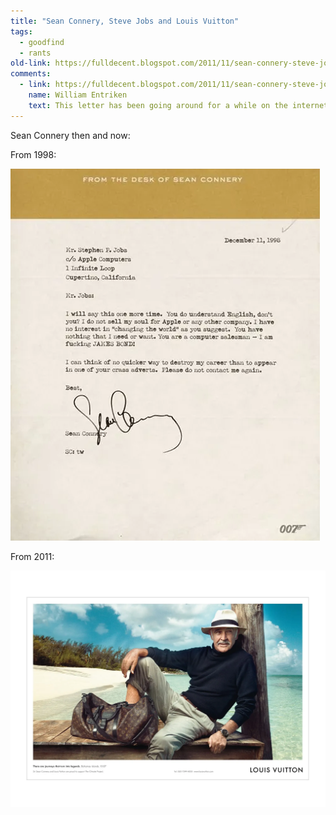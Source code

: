 ```yaml
---
title: "Sean Connery, Steve Jobs and Louis Vuitton"
tags:
  - goodfind
  - rants
old-link: https://fulldecent.blogspot.com/2011/11/sean-connery-steve-jobs-and-louis.html
comments:
  - link: https://fulldecent.blogspot.com/2011/11/sean-connery-steve-jobs-and-louis.html#comment-8666463390177621769
    name: William Entriken
    text: This letter has been going around for a while on the internet since Steve Job's death. It is fake, though.
---
```


Sean Connery then and now:

From 1998:

![Sean Connery 1998](/assets/images/2011-11-03-sean-connery-steve-jobs-and-louis.webp)

From 2011:

![Sean Connery 2011](/assets/images/2011-11-03-sean-connery-steve-jobs-and-louis-2.webp)
